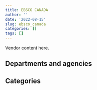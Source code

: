 ```yaml
---
title: EBSCO CANADA
author: ''
date: '2022-08-15'
slug: ebsco_canada
categories: []
tags: []
---
```


<script src="/rmarkdown-libs/htmlwidgets/htmlwidgets.js"></script>
<link href="/rmarkdown-libs/datatables-css/datatables-crosstalk.css" rel="stylesheet" />
<script src="/rmarkdown-libs/datatables-binding/datatables.js"></script>
<script src="/rmarkdown-libs/jquery/jquery-3.6.0.min.js"></script>
<link href="/rmarkdown-libs/dt-core-bootstrap/css/dataTables.bootstrap.min.css" rel="stylesheet" />
<link href="/rmarkdown-libs/dt-core-bootstrap/css/dataTables.bootstrap.extra.css" rel="stylesheet" />
<script src="/rmarkdown-libs/dt-core-bootstrap/js/jquery.dataTables.min.js"></script>
<script src="/rmarkdown-libs/dt-core-bootstrap/js/dataTables.bootstrap.min.js"></script>
<link href="/rmarkdown-libs/crosstalk/css/crosstalk.min.css" rel="stylesheet" />
<script src="/rmarkdown-libs/crosstalk/js/crosstalk.min.js"></script>
<script src="/rmarkdown-libs/htmlwidgets/htmlwidgets.js"></script>
<link href="/rmarkdown-libs/datatables-css/datatables-crosstalk.css" rel="stylesheet" />
<script src="/rmarkdown-libs/datatables-binding/datatables.js"></script>
<script src="/rmarkdown-libs/jquery/jquery-3.6.0.min.js"></script>
<link href="/rmarkdown-libs/dt-core-bootstrap/css/dataTables.bootstrap.min.css" rel="stylesheet" />
<link href="/rmarkdown-libs/dt-core-bootstrap/css/dataTables.bootstrap.extra.css" rel="stylesheet" />
<script src="/rmarkdown-libs/dt-core-bootstrap/js/jquery.dataTables.min.js"></script>
<script src="/rmarkdown-libs/dt-core-bootstrap/js/dataTables.bootstrap.min.js"></script>
<link href="/rmarkdown-libs/crosstalk/css/crosstalk.min.css" rel="stylesheet" />
<script src="/rmarkdown-libs/crosstalk/js/crosstalk.min.js"></script>

Vendor content here.

## Departments and agencies

<div id="htmlwidget-1" style="width:100%;height:auto;" class="datatables html-widget"></div>
<script type="application/json" data-for="htmlwidget-1">{"x":{"style":"bootstrap","filter":"none","vertical":false,"data":[["<a href=\"/departments/aafc-aac/\">Agriculture and Agri-Food Canada<\/a>","<a href=\"/departments/aandc-aadnc/\">Crown-Indigenous Relations and Northern Affairs Canada<\/a>","<a href=\"/departments/cer-rec/\">Canada Energy Regulator<\/a>","<a href=\"/departments/cic/\">Immigration, Refugees and Citizenship Canada<\/a>","<a href=\"/departments/cnsc-ccsn/\">Canadian Nuclear Safety Commission<\/a>","<a href=\"/departments/cpc-cpp/\">Civilian Review and Complaints Commission for the RCMP<\/a>","<a href=\"/departments/cra-arc/\">Canada Revenue Agency<\/a>","<a href=\"/departments/csa-asc/\">Canadian Space Agency<\/a>","<a href=\"/departments/csps-efpc/\">Canada School of Public Service<\/a>","<a href=\"/departments/dfatd-maecd/\">Global Affairs Canada<\/a>","<a href=\"/departments/dfo-mpo/\">Fisheries and Oceans Canada<\/a>","<a href=\"/departments/dnd-mdn/\">National Defence<\/a>","<a href=\"/departments/ec/\">Environment and Climate Change Canada<\/a>","<a href=\"/departments/esdc-edsc/\">Employment and Social Development Canada<\/a>","<a href=\"/departments/fin/\">Department of Finance Canada<\/a>","<a href=\"/departments/hc-sc/\">Health Canada<\/a>","<a href=\"/departments/ic/\">Innovation, Science and Economic Development Canada<\/a>","<a href=\"/departments/infc/\">Infrastructure Canada<\/a>","<a href=\"/departments/isc-sac/\">Indigenous Services Canada<\/a>","<a href=\"/departments/jus/\">Department of Justice Canada<\/a>","<a href=\"/departments/nrc-cnrc/\">National Research Council Canada<\/a>","<a href=\"/departments/nrcan-rncan/\">Natural Resources Canada<\/a>","<a href=\"/departments/nsira-ossnr/\">National Security and Intelligence Review Agency<\/a>","<a href=\"/departments/oag-bvg/\">Office of the Auditor General of Canada<\/a>","<a href=\"/departments/pc/\">Parks Canada<\/a>","<a href=\"/departments/pch/\">Canadian Heritage<\/a>","<a href=\"/departments/pco-bcp/\">Privy Council Office<\/a>","<a href=\"/departments/ps-sp/\">Public Safety Canada<\/a>","<a href=\"/departments/psc-cfp/\">Public Service Commission of Canada<\/a>","<a href=\"/departments/pwgsc-tpsgc/\">Public Services and Procurement Canada<\/a>","<a href=\"/departments/rcmp-grc/\">Royal Canadian Mounted Police<\/a>","<a href=\"/departments/statcan/\">Statistics Canada<\/a>"],["$   259,926.69","$   278,707.22","$    10,618.53","$    49,079.77","$    90,301.04",null,"$   100,374.66","$    35,427.21","$    51,689.07","$    13,463.67","$    31,503.34","$ 1,877,379.92","$    88,308.39","$   185,509.87","$    81,573.04",null,"$   218,935.49",null,"$     4,304.63","$    17,034.19","$ 3,913,919.16","$   654,463.84",null,"$    39,038.70","$    51,158.45","$   156,083.07","$    38,259.70","$   152,991.10","$    29,311.72",null,"$   108,346.46","$    89,690.93"],["$    91,128.52","$    52,219.26","$    13,025.61","$    49,992.08","$    18,060.21","$    40,703.39","$   100,374.66","$    34,194.86","$    29,530.40","$   225,783.69","$   253,796.91","$ 1,990,543.25","$    45,128.07","$   154,568.06","$    81,573.04",null,"$   229,057.29","$    31,270.72","$   101,845.37","$    21,618.17","$   208,982.67","$   160,482.28",null,"$    74,773.35","$   126,074.09","$   134,619.50","$   127,545.66","$    99,012.11","$    37,628.02",null,"$   120,795.97","$     4,720.58"],["$   268,374.51","$   353,080.41","$    14,857.44","$    21,994.44","$   631,856.86",null,"$    92,124.69","$    82,863.07","$    74,746.40","$   145,664.89","$   252,268.49","$ 2,133,039.30","$   145,791.97","$   155,215.13","$    81,796.53",null,"$   297,974.75","$   111,401.95","$   317,950.92","$    23,608.39","$   327,096.62","$   160,921.95","$     4,967.95",null,"$   137,812.41","$   119,461.28","$   167,735.50","$   268,454.24","$    12,761.77","$     5,148.48","$   110,567.59",null],["$   313,727.79","$   322,209.99","$    14,984.50","$    30,439.88","$   156,796.24","$    93,290.01","$    85,257.91","$    22,343.60","$    74,542.18","$   182,081.11","$   230,039.04","$ 2,590,449.34","$   147,427.31","$   145,162.31","$    81,573.04","$    19,187.64","$   305,308.16",null,"$    55,249.70","$    22,511.82","$    10,308.87","$   127,155.04","$    16,309.32",null,"$   248,947.01","$   102,719.76","$   101,559.98","$   130,696.79","$    10,522.14","$     6,349.02","$    44,643.09","$    81,550.97"]],"container":"<table class=\"table table-striped table-hover row-border order-column display\">\n  <thead>\n    <tr>\n      <th>Department<\/th>\n      <th>2017-2018<\/th>\n      <th>2018-2019<\/th>\n      <th>2019-2020<\/th>\n      <th>2020-2021<\/th>\n    <\/tr>\n  <\/thead>\n<\/table>","options":{"order":[[4,"desc"]],"pageLength":10,"autoWidth":true,"columnDefs":[],"orderClasses":false}},"evals":[],"jsHooks":[]}</script>

## Categories

<div id="htmlwidget-2" style="width:100%;height:auto;" class="datatables html-widget"></div>
<script type="application/json" data-for="htmlwidget-2">{"x":{"style":"bootstrap","filter":"none","vertical":false,"data":[["<a href=\"/categories/10_office_management/\">Office management<\/a>","<a href=\"/categories/11_defence/\">Defence<\/a>","<a href=\"/categories/2_professional_services/\">Professional services<\/a>","<a href=\"/categories/3_information_technology/\">Information technology<\/a>","<a href=\"/categories/9_human_capital/\">Human capital<\/a>"],["$ 5,904,116.46","$     6,872.21","$   194,993.56","$    50,191.84","$ 2,471,225.79"],["$ 2,480,138.63","$    42,078.60","$   116,003.90","$   347,856.50","$ 1,672,970.17"],["$ 2,867,537.69","$    33,381.51",null,"$   163,223.02","$ 3,455,395.69"],["$ 2,884,069.73",null,"$   103,732.24","$    64,824.91","$ 2,720,716.68"]],"container":"<table class=\"table table-striped table-hover row-border order-column display\">\n  <thead>\n    <tr>\n      <th>Category<\/th>\n      <th>2017-2018<\/th>\n      <th>2018-2019<\/th>\n      <th>2019-2020<\/th>\n      <th>2020-2021<\/th>\n    <\/tr>\n  <\/thead>\n<\/table>","options":{"order":[[4,"desc"]],"pageLength":20,"autoWidth":true,"columnDefs":[],"orderClasses":false,"lengthMenu":[10,20,25,50,100]}},"evals":[],"jsHooks":[]}</script>
